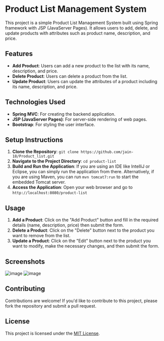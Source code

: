 # Product List Management System

This project is a simple Product List Management System built using Spring framework with JSP (JavaServer Pages). It allows users to add, delete, and update products with attributes such as product name, description, and price.

## Features

- **Add Product**: Users can add a new product to the list with its name, description, and price.
- **Delete Product**: Users can delete a product from the list.
- **Update Product**: Users can update the attributes of a product including its name, description, and price.

## Technologies Used

- **Spring MVC**: For creating the backend application.
- **JSP (JavaServer Pages)**: For server-side rendering of web pages.
- **Bootstrap**: For styling the user interface.

## Setup Instructions

1. **Clone the Repository**: `git clone https://github.com/jain-18/Product_list.git`
2. **Navigate to the Project Directory**: `cd product-list`
3. **Build and Run the Application**: If you are using an IDE like IntelliJ or Eclipse, you can simply run the application from there. Alternatively, if you are using Maven, you can run `mvn tomcat7:run` to start the embedded Tomcat server.
4. **Access the Application**: Open your web browser and go to `http://localhost:8080/product-list`

## Usage

1. **Add a Product**: Click on the "Add Product" button and fill in the required details (name, description, price) then submit the form.
2. **Delete a Product**: Click on the "Delete" button next to the product you want to remove from the list.
3. **Update a Product**: Click on the "Edit" button next to the product you want to modify, make the necessary changes, and then submit the form.

## Screenshots

![image](https://github.com/jain-18/Product_list/assets/134261396/5af38a0b-42c7-4399-aa8e-f1db1460a271)
![image](https://github.com/jain-18/Product_list/assets/134261396/3cce6219-a5ad-42f6-b6c3-cf5d9a336377)



## Contributing

Contributions are welcome! If you'd like to contribute to this project, please fork the repository and submit a pull request.

## License

This project is licensed under the [MIT License](LICENSE).
